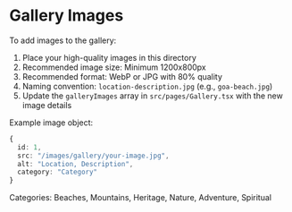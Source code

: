 # Gallery Images

To add images to the gallery:

1. Place your high-quality images in this directory
2. Recommended image size: Minimum 1200x800px
3. Recommended format: WebP or JPG with 80% quality
4. Naming convention: `location-description.jpg` (e.g., `goa-beach.jpg`)
5. Update the `galleryImages` array in `src/pages/Gallery.tsx` with the new image details

Example image object:
```typescript
{
  id: 1,
  src: "/images/gallery/your-image.jpg",
  alt: "Location, Description",
  category: "Category"
}
```

Categories: Beaches, Mountains, Heritage, Nature, Adventure, Spiritual
